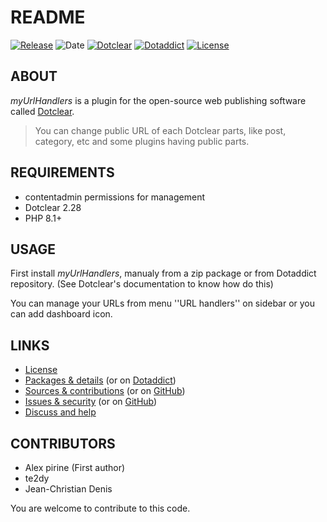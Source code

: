 # README

[![Release](https://img.shields.io/badge/release-2023.08.13-a2cbe9.svg)](https://git.dotclear.watch/JcDenis/myUrlHandlers/releases)
![Date](https://img.shields.io/badge/date-2023.08.13-c44d58.svg)
[![Dotclear](https://img.shields.io/badge/dotclear-v2.27-137bbb.svg)](https://fr.dotclear.org/download)
[![Dotaddict](https://img.shields.io/badge/dotaddict-official-9ac123.svg)](https://plugins.dotaddict.org/dc2/details/myUrlHandlers)
[![License](https://img.shields.io/badge/license-GPL--2.0-ececec.svg)](https://git.dotclear.watch/JcDenis/myUrlHandlers/src/branch/master/LICENSE)

## ABOUT

_myUrlHandlers_ is a plugin for the open-source web publishing software called [Dotclear](https://www.dotclear.org).

> You can change public URL of each Dotclear parts, like post, category, etc and some plugins having public parts.

## REQUIREMENTS

* contentadmin permissions for management
* Dotclear 2.28
* PHP 8.1+

## USAGE

First install _myUrlHandlers_, manualy from a zip package or from 
Dotaddict repository. (See Dotclear's documentation to know how do this)

You can manage your URLs from menu ''URL handlers'' on sidebar 
or you can add dashboard icon.

## LINKS

* [License](https://git.dotclear.watch/JcDenis/myUrlHandlers/src/branch/master/LICENSE)
* [Packages & details](https://git.dotclear.watch/JcDenis/myUrlHandlers/releases) (or on [Dotaddict](https://plugins.dotaddict.org/dc2/myUrlHandlers/alias))
* [Sources & contributions](https://git.dotclear.watch/JcDenis/myUrlHandlers) (or on [GitHub](https://github.com/JcDenis/myUrlHandlers))
* [Issues & security](https://git.dotclear.watch/JcDenis/myUrlHandlers/issues) (or on [GitHub](https://github.com/JcDenis/myUrlHandlers/issues))
* [Discuss and help](https://forum.dotclear.org/viewtopic.php?id=40893)

## CONTRIBUTORS

* Alex pirine (First author)
* te2dy
* Jean-Christian Denis

You are welcome to contribute to this code.
